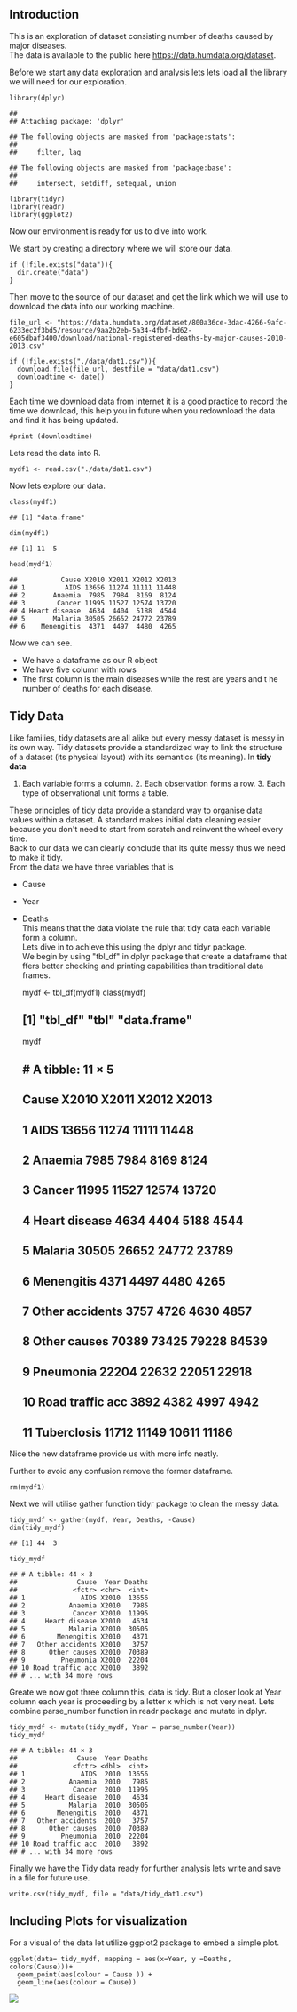 Introduction
------------

This is an exploration of dataset consisting number of deaths caused by
major diseases.  
The data is available to the public here
<https://data.humdata.org/dataset>.

Before we start any data exploration and analysis lets lets load all the
library we will need for our exploration.

    library(dplyr)

    ## 
    ## Attaching package: 'dplyr'

    ## The following objects are masked from 'package:stats':
    ## 
    ##     filter, lag

    ## The following objects are masked from 'package:base':
    ## 
    ##     intersect, setdiff, setequal, union

    library(tidyr)
    library(readr)
    library(ggplot2)

Now our environment is ready for us to dive into work.

We start by creating a directory where we will store our data.

    if (!file.exists("data")){
      dir.create("data")
    }

Then move to the source of our dataset and get the link which we will
use to download the data into our working machine.

    file_url <- "https://data.humdata.org/dataset/800a36ce-3dac-4266-9afc-6233ec2f3bd5/resource/9aa2b2eb-5a34-4fbf-bd62-e605dbaf3400/download/national-registered-deaths-by-major-causes-2010-2013.csv"  

    if (!file.exists("./data/dat1.csv")){
      download.file(file_url, destfile = "data/dat1.csv") 
      downloadtime <- date()
    }

Each time we download data from internet it is a good practice to record
the time we download, this help you in future when you redownload the
data and find it has being updated.

    #print (downloadtime)

Lets read the data into R.

    mydf1 <- read.csv("./data/dat1.csv")

Now lets explore our data.

    class(mydf1)

    ## [1] "data.frame"

    dim(mydf1)

    ## [1] 11  5

    head(mydf1)

    ##           Cause X2010 X2011 X2012 X2013
    ## 1          AIDS 13656 11274 11111 11448
    ## 2       Anaemia  7985  7984  8169  8124
    ## 3        Cancer 11995 11527 12574 13720
    ## 4 Heart disease  4634  4404  5188  4544
    ## 5       Malaria 30505 26652 24772 23789
    ## 6    Menengitis  4371  4497  4480  4265

Now we can see.  
+ We have a dataframe as our R object  
+ We have five column with rows  
+ The first column is the main diseases while the rest are years and t
he number of deaths for each disease.

Tidy Data
---------

Like families, tidy datasets are all alike but every messy dataset is
messy in its own way. Tidy datasets provide a standardized way to link
the structure of a dataset (its physical layout) with its semantics (its
meaning). In **tidy data**  
1. Each variable forms a column. 2. Each observation forms a row. 3.
Each type of observational unit forms a table.

These principles of tidy data provide a standard way to organise data
values within a dataset. A standard makes initial data cleaning easier
because you don't need to start from scratch and reinvent the wheel
every time.  
Back to our data we can clearly conclude that its quite messy thus we
need to make it tidy.  
From the data we have three variables that is  
+ Cause  
+ Year  
+ Deaths  
This means that the data violate the rule that tidy data each variable
form a column.  
Lets dive in to achieve this using the dplyr and tidyr package.  
We begin by using "tbl\_df" in dplyr package that create a dataframe
that ffers better checking and printing capabilities than traditional
data frames.

    mydf <- tbl_df(mydf1)
    class(mydf)

    ## [1] "tbl_df"     "tbl"        "data.frame"

    mydf

    ## # A tibble: 11 × 5
    ##               Cause X2010 X2011 X2012 X2013
    ##              <fctr> <int> <int> <int> <int>
    ## 1              AIDS 13656 11274 11111 11448
    ## 2           Anaemia  7985  7984  8169  8124
    ## 3            Cancer 11995 11527 12574 13720
    ## 4     Heart disease  4634  4404  5188  4544
    ## 5           Malaria 30505 26652 24772 23789
    ## 6        Menengitis  4371  4497  4480  4265
    ## 7   Other accidents  3757  4726  4630  4857
    ## 8      Other causes 70389 73425 79228 84539
    ## 9         Pneumonia 22204 22632 22051 22918
    ## 10 Road traffic acc  3892  4382  4997  4942
    ## 11      Tuberclosis 11712 11149 10611 11186

Nice the new dataframe provide us with more info neatly.

Further to avoid any confusion remove the former dataframe.

    rm(mydf1)

Next we will utilise gather function tidyr package to clean the messy
data.

    tidy_mydf <- gather(mydf, Year, Deaths, -Cause)
    dim(tidy_mydf)

    ## [1] 44  3

    tidy_mydf

    ## # A tibble: 44 × 3
    ##               Cause  Year Deaths
    ##              <fctr> <chr>  <int>
    ## 1              AIDS X2010  13656
    ## 2           Anaemia X2010   7985
    ## 3            Cancer X2010  11995
    ## 4     Heart disease X2010   4634
    ## 5           Malaria X2010  30505
    ## 6        Menengitis X2010   4371
    ## 7   Other accidents X2010   3757
    ## 8      Other causes X2010  70389
    ## 9         Pneumonia X2010  22204
    ## 10 Road traffic acc X2010   3892
    ## # ... with 34 more rows

Greate we now got three column this, data is tidy. But a closer look at
Year column each year is proceeding by a letter x which is not very
neat. Lets combine parse\_number function in readr package and mutate in
dplyr.

    tidy_mydf <- mutate(tidy_mydf, Year = parse_number(Year))
    tidy_mydf

    ## # A tibble: 44 × 3
    ##               Cause  Year Deaths
    ##              <fctr> <dbl>  <int>
    ## 1              AIDS  2010  13656
    ## 2           Anaemia  2010   7985
    ## 3            Cancer  2010  11995
    ## 4     Heart disease  2010   4634
    ## 5           Malaria  2010  30505
    ## 6        Menengitis  2010   4371
    ## 7   Other accidents  2010   3757
    ## 8      Other causes  2010  70389
    ## 9         Pneumonia  2010  22204
    ## 10 Road traffic acc  2010   3892
    ## # ... with 34 more rows

Finally we have the Tidy data ready for further analysis lets write and
save in a file for future use.

    write.csv(tidy_mydf, file = "data/tidy_dat1.csv")

Including Plots for visualization
---------------------------------

For a visual of the data let utilize ggplot2 package to embed a simple
plot.

    ggplot(data= tidy_mydf, mapping = aes(x=Year, y =Deaths, colors(Cause)))+
      geom_point(aes(colour = Cause )) +
      geom_line(aes(colour = Cause))

![](des_cause_files/figure-markdown_strict/unnamed-chunk-12-1.png)
